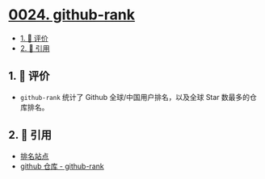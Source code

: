 # [0024. github-rank](https://github.com/Tdahuyou/TNotes.git-notes/tree/main/notes/0024.%20github-rank)

<!-- region:toc -->

- [1. 🫧 评价](#1--评价)
- [2. 🔗 引用](#2--引用)

<!-- endregion:toc -->

## 1. 🫧 评价

- `github-rank` 统计了 Github 全球/中国用户排名，以及全球 Star 数最多的仓库排名。

## 2. 🔗 引用

- [排名站点][2]
- [github 仓库 - github-rank][1]

[1]: https://github.com/jaywcjlove/github-rank
[2]: http://jaywcjlove.github.io/github-rank
